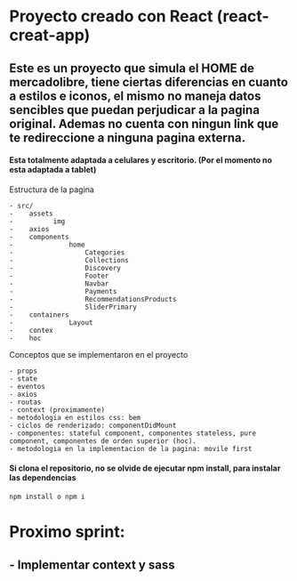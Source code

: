 # Proyecto creado con React (react-creat-app)

## Este es un proyecto que simula el HOME de mercadolibre, tiene ciertas diferencias en cuanto a estilos e iconos, el mismo no maneja datos sencibles que puedan perjudicar a la pagina original. Ademas no cuenta con ningun link que te redireccione a ninguna pagina externa.

#### Esta totalmente adaptada a celulares y escritorio. (Por el momento no esta adaptada a tablet)


Estructura de la pagina 

    - src/
    -    assets
    -          img
    -    axios
    -    components
    -              home  
    -                  Categories
    -                  Collections
    -                  Discovery
    -                  Footer
    -                  Navbar
    -                  Payments
    -                  RecommendationsProducts
    -                  SliderPrimary
    -    containers
    -              Layout
    -    contex
    -    hoc

Conceptos que se implementaron en el proyecto
```
- props
- state
- eventos
- axios
- routas
- context (proximamente)
- metodologia en estilos css: bem
- ciclos de renderizado: componentDidMount
- componentes: stateful component, componentes stateless, pure component, componentes de orden superior (hoc).
- metodologia en la implementacion de la pagina: movile first
```

#### Si clona el repositorio, no se olvide de ejecutar npm install, para instalar las dependencias
```
npm install o npm i
```


# Proximo sprint:
## - Implementar context y sass
